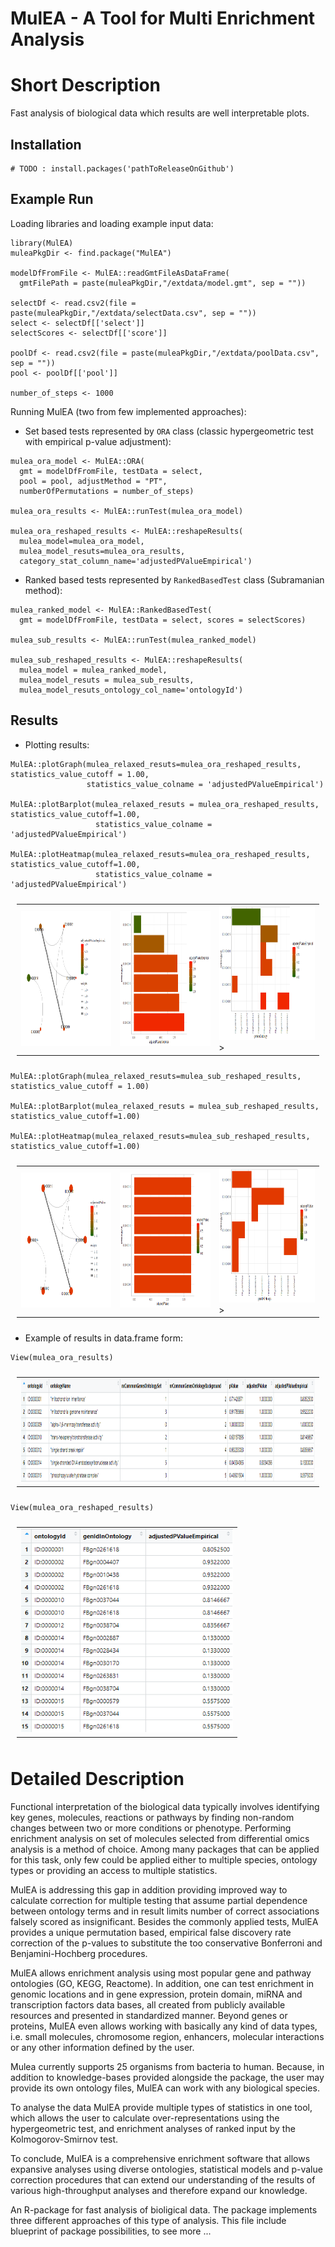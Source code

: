 
# MulEA - A Tool for Multi Enrichment Analysis


# Short Description
Fast analysis of biological data which results are well interpretable plots. 



## Installation

```{r}
# TODO : install.packages('pathToReleaseOnGithub')
```


## Example Run

Loading libraries and loading example input data:

```{r}
library(MulEA)
muleaPkgDir <- find.package("MulEA")

modelDfFromFile <- MulEA::readGmtFileAsDataFrame(
  gmtFilePath = paste(muleaPkgDir,"/extdata/model.gmt", sep = ""))

selectDf <- read.csv2(file = paste(muleaPkgDir,"/extdata/selectData.csv", sep = ""))
select <- selectDf[['select']]
selectScores <- selectDf[['score']]

poolDf <- read.csv2(file = paste(muleaPkgDir,"/extdata/poolData.csv", sep = ""))
pool <- poolDf[['pool']]

number_of_steps <- 1000
```

Running MulEA (two from few implemented approaches):

- Set based tests represented by `ORA` class (classic hypergeometric test with empirical p-value adjustment):

```{r}
mulea_ora_model <- MulEA::ORA(
  gmt = modelDfFromFile, testData = select, 
  pool = pool, adjustMethod = "PT",
  numberOfPermutations = number_of_steps)
  
mulea_ora_results <- MulEA::runTest(mulea_ora_model)

mulea_ora_reshaped_results <- MulEA::reshapeResults(
  mulea_model=mulea_ora_model, 
  mulea_model_resuts=mulea_ora_results, 
  category_stat_column_name='adjustedPValueEmpirical')
```

- Ranked based tests represented by `RankedBasedTest` class (Subramanian method):

```{r}
mulea_ranked_model <- MulEA::RankedBasedTest(
  gmt = modelDfFromFile, testData = select, scores = selectScores)

mulea_sub_results <- MulEA::runTest(mulea_ranked_model)

mulea_sub_reshaped_results <- MulEA::reshapeResults(
  mulea_model = mulea_ranked_model, 
  mulea_model_resuts = mulea_sub_results, 
  mulea_model_resuts_ontology_col_name='ontologyId')
```


## Results


- Plotting results:

```{r}
MulEA::plotGraph(mulea_relaxed_resuts=mulea_ora_reshaped_results, statistics_value_cutoff = 1.00, 
                 statistics_value_colname = 'adjustedPValueEmpirical')
                 
MulEA::plotBarplot(mulea_relaxed_resuts = mulea_ora_reshaped_results, statistics_value_cutoff=1.00,
                   statistics_value_colname = 'adjustedPValueEmpirical')
                   
MulEA::plotHeatmap(mulea_relaxed_resuts=mulea_ora_reshaped_results, statistics_value_cutoff=1.00,
                   statistics_value_colname = 'adjustedPValueEmpirical')
```

<table style="padding:10px">
  <tr>
    <td><img src="./dev/ora_graph.png" alt="1" width=759px height=216px></td>
    <td><img src="./dev/ora_bar.png" alt="2" width=759px height=216px></td>
    <td><img src="./dev/ora_heatmap.png" alt="3" width=759px height=216px>></td>
  </tr>
</table>

```{r}
MulEA::plotGraph(mulea_relaxed_resuts=mulea_sub_reshaped_results, statistics_value_cutoff = 1.00)

MulEA::plotBarplot(mulea_relaxed_resuts = mulea_sub_reshaped_results, statistics_value_cutoff=1.00)

MulEA::plotHeatmap(mulea_relaxed_resuts=mulea_sub_reshaped_results, statistics_value_cutoff=1.00)
```

<table style="padding:10px">
  <tr>
    <td><img src="./dev/ranked_graph.png" alt="1" width=759px height=216px></td>
    <td><img src="./dev/ranked_bar.png" alt="2" width=759px height=216px></td>
    <td><img src="./dev/ranked_heatmap.png" alt="3" width=759px height=216px>></td>
  </tr>
</table>


- Example of results in data.frame form:

```{r}
View(mulea_ora_results)
```

<table style="padding:10px">
  <tr>
    <td><img src="./dev/ora_results.png" alt="1" width=2277px height=166px></td>
  </tr>
</table>

```{r}
View(mulea_ora_reshaped_results)
```

<table style="padding:10px">
  <tr>
    <td><img src="./dev/ora_detailed_res.png" alt="1" width=339px height=326px></td>
  </tr>
</table>


# Detailed Description

Functional interpretation of the biological data typically involves identifying key genes, molecules, reactions or pathways by finding non-random changes between two or more conditions or phenotype. Performing enrichment analysis on set of molecules selected from  differential omics analysis is a method of choice. Among many packages that can be applied for this task, only few could be applied either to multiple species, ontology types or providing an access to multiple statistics.

MulEA is addressing this gap in addition providing improved way to calculate correction for multiple testing that assume partial dependence between ontology terms and in result limits number of correct associations falsely scored as insignificant. Besides the commonly applied tests, MulEA provides a unique permutation based, empirical false discovery rate correction of the p-values to substitute the too conservative Bonferroni and Benjamini-Hochberg procedures.

MulEA allows enrichment analysis using most popular gene and pathway ontologies (GO, KEGG, Reactome). In addition, one can test enrichment in genomic locations and in gene expression, protein domain, miRNA and transcription factors data bases, all created from publicly available resources and presented in standardized manner. Beyond genes or proteins, MulEA even allows working with basically any kind of data types, i.e. small molecules, chromosome region, enhancers, molecular interactions or any other information defined by the user.

Mulea currently supports 25 organisms from bacteria to human. Because, in addition to knowledge-bases provided alongside the package, the user may provide its own ontology files, MulEA can work with any biological species.

To analyse the data MulEA provide multiple types of statistics in one tool, which allows the user to calculate over-representations using the hypergeometric test, and enrichment analyses of ranked input by the Kolmogorov-Smirnov test.
                   
To conclude, MulEA is a comprehensive enrichment software that allows expansive analyses using diverse ontologies, statistical models and p-value correction procedures that can extend our understanding of the results of various high-throughput analyses and therefore expand our knowledge.

An R-package for fast analysis of bioligical data. The package implements three different approaches of this type of analysis. This file include blueprint of package possibilities, to see more ... 

